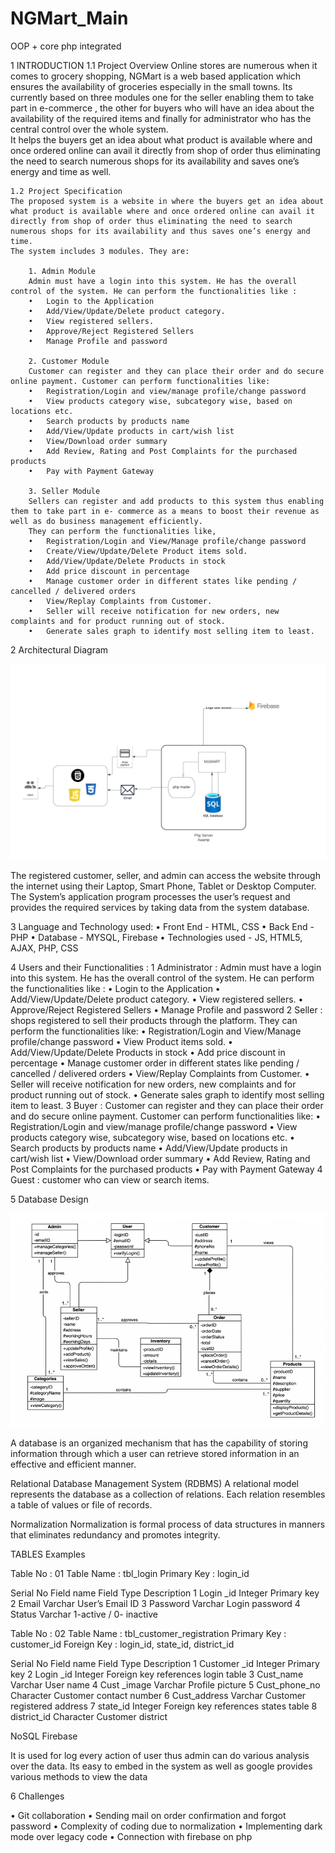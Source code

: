 # NGMart_Main
OOP + core php integrated
 
1 INTRODUCTION 
    1.1 Project Overview 
    Online stores are numerous when it comes to grocery shopping, NGMart is a web based application which ensures the availability of groceries especially in the small towns. Its currently based on three modules one for the seller enabling them to take part in e-commerce , the other for buyers who will have an idea about the availability of the required items and finally for administrator who has the central control over the whole system.  
    It helps the buyers get an idea about what product is available where and once ordered online can avail it directly from shop of order thus eliminating the need to search numerous shops for its availability and saves one’s energy and time as well.  
 
    1.2 Project Specification 
    The proposed system is a website in where the buyers get an idea about what product is available where and once ordered online can avail it directly from shop of order thus eliminating the need to search numerous shops for its availability and thus saves one’s energy and time. 
    The system includes 3 modules. They are: 
 
        1. Admin Module 
        Admin must have a login into this system. He has the overall control of the system. He can perform the functionalities like : 
        •	Login to the Application 
        •	Add/View/Update/Delete product category. 
        •	View registered sellers. 
        •	Approve/Reject Registered Sellers 
        •	Manage Profile and password 
        
        2. Customer Module 
        Customer can register and they can place their order and do secure online payment. Customer can perform functionalities like: 
        •	Registration/Login and view/manage profile/change password 
        •	View products category wise, subcategory wise, based on locations etc. 
        •	Search products by products name 
        •	Add/View/Update products in cart/wish list 
        •	View/Download order summary 
        •	Add Review, Rating and Post Complaints for the purchased products 
        •	Pay with Payment Gateway 
        
        3. Seller Module 
        Sellers can register and add products to this system thus enabling them to take part in e- commerce as a means to boost their revenue as well as do business management efficiently. 
        They can perform the functionalities like, 
        •	Registration/Login and View/Manage profile/change password 
        •	Create/View/Update/Delete Product items sold. 
        •	Add/View/Update/Delete Products in stock 
        •	Add price discount in percentage 
        •	Manage customer order in different states like pending / cancelled / delivered orders 
        •	View/Replay Complaints from Customer. 
        •	Seller will receive notification for new orders, new complaints and for product running out of stock. 
        •	Generate sales graph to identify most selling item to least. 

2 Architectural Diagram 
 
![Architectural Diagram](https://github.com/anjana-varadan/Assignment04/blob/main/MicrosoftTeams-image%20(5).png)

The registered customer, seller, and admin can access the website through the  internet using their Laptop, Smart Phone, Tablet or Desktop Computer. The System’s application program processes the user’s request and provides the required services by taking data from the system database. 
 
3 Language and Technology used:
    • Front End - HTML, CSS
    • Back End - PHP
    • Database - MYSQL, Firebase
    • Technologies used - JS, HTML5, AJAX, PHP, CSS

4 Users and their Functionalities :
    1 Administrator : Admin must have a login into this system. He has the overall control of the system. He can perform the functionalities like :
        • Login to the Application
        • Add/View/Update/Delete product category.
        • View registered sellers.
        • Approve/Reject Registered Sellers
        • Manage Profile and password
    2 Seller : shops registered to sell their products through the platform. They can perform the functionalities like:
        • Registration/Login and View/Manage profile/change password
        • View Product items sold.
        • Add/View/Update/Delete Products in stock
        • Add price discount in percentage
        • Manage customer order in different states like pending / cancelled /
        delivered orders
        • View/Replay Complaints from Customer.
        • Seller will receive notification for new orders, new complaints and for
        product running out of stock.
        • Generate sales graph to identify most selling item to least.
    3 Buyer : Customer can register and they can place their order and do
    secure online payment. Customer can perform functionalities like:
        • Registration/Login and view/manage profile/change password
        • View products category wise, subcategory wise, based on locations etc.
        • Search products by products name
        • Add/View/Update products in cart/wish list
        • View/Download order summary
        • Add Review, Rating and Post Complaints for the purchased products
        • Pay with Payment Gateway
    4 Guest : customer who can view or search items.

5 Database Design 

![db Diagram](https://github.com/anjana-varadan/Form-Validation/blob/main/dbDesign.png)

A database is an organized mechanism that has the capability of storing information through which a user can retrieve stored information in an effective and efficient manner.

Relational Database Management System (RDBMS) 
A relational model represents the database as a collection of relations. Each relation resembles a table of values or file of records. 
 
Normalization 
Normalization is formal process of data structures in manners that eliminates redundancy and promotes integrity. 

 
 
TABLES Examples
 
Table No  	:  01 
Table Name 	:  tbl_login 
Primary Key :  login_id 
 
Serial No 	Field name 	Field Type 	Description 
1 	        Login _id 	Integer 	Primary key 
2 	        Email 	    Varchar 	User’s Email ID 
3 	        Password 	Varchar 	Login password 
4 	        Status 	    Varchar 	1-active / 0- inactive 
 
 
Table No  	:  02 
Table Name 	:  tbl_customer_registration 
Primary Key :  customer_id 
Foreign Key :  login_id, state_id, district_id 
 
Serial No 	   Field name 	   Field Type 	    Description 
1 	            Customer _id 	Integer 	    Primary key 
2 	            Login _id 	    Integer 	    Foreign key references login table 
3 	            Cust_name 	    Varchar 	    User name 
4 	            Cust _image 	Varchar 	    Profile picture 
5 	            Cust_phone_no 	Character 	    Customer contact number 
6 	            Cust_address 	Varchar 	    Customer registered address 
7 	            state_id 	    Integer 	    Foreign key references states table 
8 	            district_id 	Character 	    Customer district 
 
 
NoSQL Firebase

It is used for log every action of user thus admin can do various analysis over the data. Its easy to embed in the system as well as google provides various methods to view the data

6 Challenges

• Git collaboration
• Sending mail on order confirmation and forgot password
• Complexity of coding due to normalization
• Implementing dark mode over legacy code
• Connection with firebase on php
